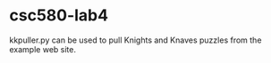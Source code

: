 csc580-lab4
===========
kkpuller.py can be used to pull Knights and Knaves puzzles from the example web site.